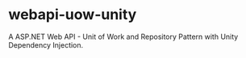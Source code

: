 # webapi-uow-unity
A ASP.NET Web API - Unit of Work and Repository Pattern with Unity Dependency Injection.
